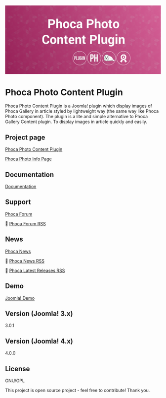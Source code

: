 



![Phoca Photo Content Plugin](https://github.com/PhocaCz/PhocaPhotoPlugin/blob/master/phocaphoto.png?raw=true)

# Phoca Photo Content Plugin



Phoca Photo Content Plugin is a Joomla! plugin which display images of Phoca Gallery in article styled by lightweight way (the same way like Phoca Photo component). The plugin is a lite and simple alternative to Phoca Gallery Content plugin. To display images in article quickly and easily.



## Project page

[Phoca Photo Content Plugin](https://www.phoca.cz/phoca-photo-content-plugin)

[Phoca Photo Info Page](https://www.phoca.cz/project/phocaphoto-joomla-gallery)



## Documentation

[Documentation](https://www.phoca.cz/documentation/category/130-phoca-photo-plugin)





## Support

[Phoca Forum](https://www.phoca.cz/forum)

:bell: [Phoca Forum RSS](https://www.phoca.cz/forum/app.php/feed)



## News

[Phoca News](https://www.phoca.cz/news)

:bell: [Phoca News RSS](https://www.phoca.cz/news?format=feed&type=rss)

:bell: [Phoca Latest Releases RSS](https://www.phoca.cz/download/feed/111?format=feed&type=rss)



## Demo

[Joomla! Demo](https://www.phoca.cz/phocacart/)



## Version (Joomla! 3.x)

3.0.1

## Version (Joomla! 4.x)

4.0.0



## License

GNU/GPL



This project is open source project - feel free to contribute! Thank you.
